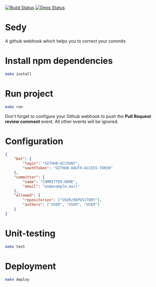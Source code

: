 [![Build Status](https://travis-ci.org/marmelab/sedy.svg?branch=master)](https://travis-ci.org/marmelab/sedy) [![Deps Status](https://david-dm.org/marmelab/sedy.svg)](https://david-dm.org/marmelab/sedy)

# Sedy
A github webhook which helps you to correct your commits

# Install npm dependencies

```bash
make install
```

# Run project

```bash
make run
```

Don't forget to configure your Github webhook to push the **Pull Request review comment** event. All other events will be ignored.

# Configuration

```json
{
    "bot": {
        "login": "GITHUB-ACCOUNT",
        "oauthToken": "GITHUB-OAUTH-ACCESS-TOKEN"
    },
    "committer": {
        "name": "COMMITTER-NAME",
        "email": "an@example.mail"
    },
    "allowed": {
        "repositories": ["USER/REPOSITORY"],
        "authors": ["USER", "USER", "USER"]
    }
}
```

# Unit-testing

```bash
make test
```

# Deployment

```bash
make deploy
```
